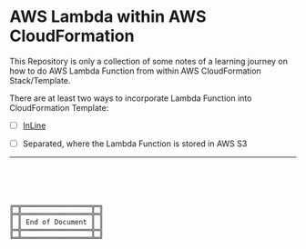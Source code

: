 # AWS Lambda within AWS CloudFormation

This Repository is only a collection of some notes of a learning journey on how to do AWS Lambda Function from within AWS CloudFormation Stack/Template.

There are at least two ways to incorporate Lambda Function into CloudFormation Template:
- [ ] [InLine](InLine/)
- [ ] Separated, where the Lambda Function is stored in AWS S3



***

<br><br><br>
```
╔═╦═════════════════╦═╗
╠═╬═════════════════╬═╣
║ ║ End of Document ║ ║
╠═╬═════════════════╬═╣
╚═╩═════════════════╩═╝
```
<br><br><br>


